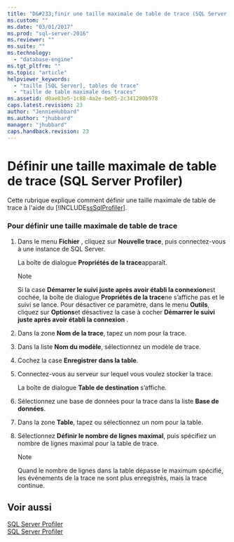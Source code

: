 ```yaml
---
title: "D&#233;finir une taille maximale de table de trace (SQL Server Profiler) | Microsoft Docs"
ms.custom: ""
ms.date: "03/01/2017"
ms.prod: "sql-server-2016"
ms.reviewer: ""
ms.suite: ""
ms.technology: 
  - "database-engine"
ms.tgt_pltfrm: ""
ms.topic: "article"
helpviewer_keywords: 
  - "taille [SQL Server], tables de trace"
  - "taille de table maximale des traces"
ms.assetid: d0ae83e5-1c88-4a2e-be05-2c341280b978
caps.latest.revision: 23
author: "JennieHubbard"
ms.author: "jhubbard"
manager: "jhubbard"
caps.handback.revision: 23
---
```

# D&#233;finir une taille maximale de table de trace (SQL Server Profiler)
  Cette rubrique explique comment définir une taille maximale de table de trace à l'aide du [!INCLUDE[ssSqlProfiler](../../includes/sssqlprofiler-md.md)].  
  
### Pour définir une taille maximale de table de trace  
  
1.  Dans le menu **Fichier** , cliquez sur **Nouvelle trace**, puis connectez-vous à une instance de SQL Server.  
  
     La boîte de dialogue **Propriétés de la trace**apparaît.  
  
    > [!NOTE]  
    >  Si la case **Démarrer le suivi juste après avoir établi la connexion**est cochée, la boîte de dialogue **Propriétés de la trace**ne s’affiche pas et le suivi se lance. Pour désactiver ce paramètre, dans le menu **Outils**, cliquez sur **Options**et désactivez la case à cocher **Démarrer le suivi juste après avoir établi la connexion** .  
  
2.  Dans la zone **Nom de la trace**, tapez un nom pour la trace.  
  
3.  Dans la liste **Nom du modèle**, sélectionnez un modèle de trace.  
  
4.  Cochez la case **Enregistrer dans la table**.  
  
5.  Connectez-vous au serveur sur lequel vous voulez stocker la trace.  
  
     La boîte de dialogue **Table de destination** s’affiche.  
  
6.  Sélectionnez une base de données pour la trace dans la liste **Base de données**.  
  
7.  Dans la zone **Table**, tapez ou sélectionnez un nom pour la table.  
  
8.  Sélectionnez **Définir le nombre de lignes maximal**, puis spécifiez un nombre de lignes maximal pour la table de trace.  
  
    > [!NOTE]  
    >  Quand le nombre de lignes dans la table dépasse le maximum spécifié, les événements de la trace ne sont plus enregistrés, mais la trace continue.  
  
## Voir aussi  
 [SQL Server Profiler](../../tools/sql-server-profiler/sql-server-profiler.md)   
 [SQL Server Profiler](../../tools/sql-server-profiler/sql-server-profiler.md)  
  
  